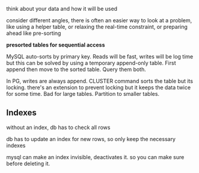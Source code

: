 ---
---

think about your data and how it will be used

consider different angles, there is often an easier way to look at a problem, like using a helper table, or relaxing the real-time constraint, or preparing ahead like pre-sorting 

**presorted tables for sequential access** 

MySQL auto-sorts by primary key. Reads will be fast, writes will be log time but this can be solved by using a temporary append-only table. First append then move to the sorted table. Query them both. 

In PG, writes are always append. CLUSTER command sorts the table but its locking. there's an extension to prevent locking but it keeps the data twice for some time. Bad for large tables. Partition to smaller tables. 



## Indexes 

without an index, db has to check all rows 

db has to update an index for new rows, so only keep the necessary indexes 

mysql can make an index invisible, deactivates it. so you can make sure before deleting it. 